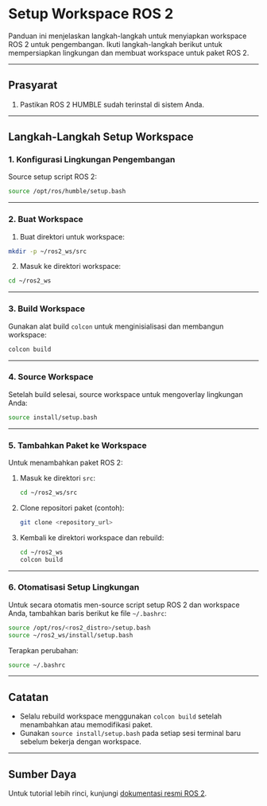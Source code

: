 # Setup Workspace ROS 2

Panduan ini menjelaskan langkah-langkah untuk menyiapkan workspace ROS 2 untuk pengembangan. Ikuti langkah-langkah berikut untuk mempersiapkan lingkungan dan membuat workspace untuk paket ROS 2.


---

## Prasyarat

1. Pastikan ROS 2 HUMBLE sudah terinstal di sistem Anda.

---

## Langkah-Langkah Setup Workspace

### 1. Konfigurasi Lingkungan Pengembangan

Source setup script ROS 2:

```bash
source /opt/ros/humble/setup.bash
```
---

### 2. Buat Workspace

1. Buat direktori untuk workspace:

```bash
mkdir -p ~/ros2_ws/src
```

2. Masuk ke direktori workspace:

```bash
cd ~/ros2_ws
```

---

### 3. Build Workspace

Gunakan alat build `colcon` untuk menginisialisasi dan membangun workspace:

```bash
colcon build
```

---

### 4. Source Workspace

Setelah build selesai, source workspace untuk mengoverlay lingkungan Anda:

```bash
source install/setup.bash
```

---

### 5. Tambahkan Paket ke Workspace

Untuk menambahkan paket ROS 2:

1. Masuk ke direktori `src`:
   ```bash
   cd ~/ros2_ws/src
   ```

2. Clone repositori paket (contoh):
   ```bash
   git clone <repository_url>
   ```

3. Kembali ke direktori workspace dan rebuild:
   ```bash
   cd ~/ros2_ws
   colcon build
   ```

---

### 6. Otomatisasi Setup Lingkungan

Untuk secara otomatis men-source script setup ROS 2 dan workspace Anda, tambahkan baris berikut ke file `~/.bashrc`:

```bash
source /opt/ros/<ros2_distro>/setup.bash
source ~/ros2_ws/install/setup.bash
```

Terapkan perubahan:

```bash
source ~/.bashrc
```

---

## Catatan

- Selalu rebuild workspace menggunakan `colcon build` setelah menambahkan atau memodifikasi paket.
- Gunakan `source install/setup.bash` pada setiap sesi terminal baru sebelum bekerja dengan workspace.

---

## Sumber Daya

Untuk tutorial lebih rinci, kunjungi [dokumentasi resmi ROS 2](https://docs.ros.org/en/rolling/index.html).
